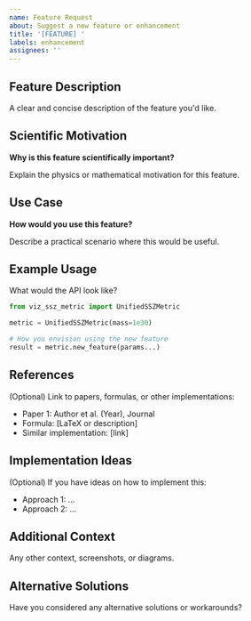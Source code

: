 ```yaml
---
name: Feature Request
about: Suggest a new feature or enhancement
title: '[FEATURE] '
labels: enhancement
assignees: ''
---
```


## Feature Description

A clear and concise description of the feature you'd like.

## Scientific Motivation

**Why is this feature scientifically important?**

Explain the physics or mathematical motivation for this feature.

## Use Case

**How would you use this feature?**

Describe a practical scenario where this would be useful.

## Example Usage

What would the API look like?

```python
from viz_ssz_metric import UnifiedSSZMetric

metric = UnifiedSSZMetric(mass=1e30)

# How you envision using the new feature
result = metric.new_feature(params...)
```

## References

(Optional) Link to papers, formulas, or other implementations:

- Paper 1: Author et al. (Year), Journal
- Formula: [LaTeX or description]
- Similar implementation: [link]

## Implementation Ideas

(Optional) If you have ideas on how to implement this:

- Approach 1: ...
- Approach 2: ...

## Additional Context

Any other context, screenshots, or diagrams.

## Alternative Solutions

Have you considered any alternative solutions or workarounds?
